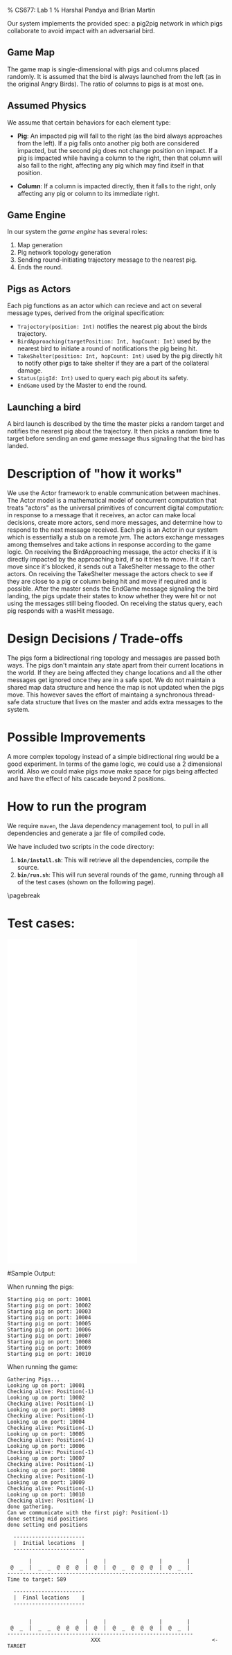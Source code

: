 % CS677: Lab 1
% Harshal Pandya and Brian Martin

Our system implements the provided spec: a pig2pig network in which pigs
collaborate to avoid impact with an adversarial bird.


## Game Map

The game map is single-dimensional with pigs and columns placed randomly. It is
assumed that the bird is always launched from the left (as in the original
Angry Birds). The ratio of columns to pigs is at most one.

## Assumed Physics

We assume that certain behaviors for each element type:

  - **Pig**: An impacted pig will fall to the right (as the bird always
    approaches from the left). If a pig falls onto another pig both are
    considered impacted, but the second pig does not change position on impact.
    If a pig is impacted while having a column to the right, then that column
    will also fall to the right, affecting any pig which may find itself in
    that position.

  - **Column**: If a column is impacted directly, then it falls to the right,
    only affecting any pig or column to its immediate right.

## Game Engine

In our system the *game engine* has several roles:

  1. Map generation
  1. Pig network topology generation
  1. Sending round-initiating trajectory message to the nearest pig.
  1. Ends the round.


## Pigs as Actors

Each pig functions as an actor which can recieve and act on several message
types, derived from the original specification:

  - ``Trajectory(position: Int)`` notifies the nearest pig about the birds trajectory.
  - ``BirdApproaching(targetPosition: Int, hopCount: Int)`` used by the nearest bird to initiate a round of notifications the pig being hit.
  - ``TakeShelter(position: Int, hopCount: Int)`` used by the pig directly hit to notify other pigs to take shelter if they are a part of the collateral damage.
  - ``Status(pigId: Int)`` used to query each pig about its safety.
  - ``EndGame`` used by the Master to end the round.

## Launching a bird

A bird launch is described by the time the master picks a random target and notifies the 
nearest pig about the trajectory. It then picks a random time to target before sending an 
end game message thus signaling that the bird has landed.

# Description of "how it works"

We use the Actor framework to enable communication between machines. 
The Actor model is a mathematical model of concurrent computation that treats "actors" as 
the universal primitives of concurrent digital computation: in response to a message that 
it receives, an actor can make local decisions, create more actors, send more messages, 
and determine how to respond to the next message received.
Each pig is an Actor in our system which is essentially a stub on a remote jvm. The actors
exchange messages among themselves and take actions in response according to the game logic.
On receiving the BirdApproaching message, the actor checks if it is directly impacted by 
the approaching bird, if so it tries to move. If it can't move since it's blocked, it sends
out a TakeShelter message to the other actors. 
On receiving the TakeShelter message the actors check to see if they are close to a pig or
column being hit and move if required and is possible.
After the master sends the EndGame message signaling the bird landing, the pigs update their 
states to know whether they were hit or not using the messages still being flooded. 
On receiving the status query, each pig responds with a wasHit message.

# Design Decisions / Trade-offs
The pigs form a bidirectional ring topology and messages are passed both ways. The pigs don't 
maintain any state apart from their current locations in the world. If they are being affected
they change locations and all the other messages get ignored once they are in a safe spot. 
We do not maintain a shared map data structure and hence the map is not updated when the pigs 
move. This however saves the effort of maintaing a synchronous thread-safe data structure that
lives on the master and adds extra messages to the system.    

# Possible Improvements
A more complex topology instead of a simple bidirectional ring would be a good experiment.
In terms of the game logic, we could use a 2 dimensional world. Also we could make pigs move
make space for pigs being affected and have the effect of hits cascade beyond 2 positions. 

# How to run the program

We require ``maven``, the Java dependency management tool, to pull in all
dependencies and generate a jar file of compiled code.

We have included two scripts in the code directory:

  1. **``bin/install.sh``**: This will retrieve all the dependencies, compile the source.
  1. **``bin/run.sh``**: This will run several rounds of the game, running
     through all of the test cases (shown on the following page).

\pagebreak

# Test cases:

![test1](figs/test1.pdf)
![test2](figs/test2.pdf)
![test3](figs/test3.pdf)
![test4](figs/test4.pdf)
![test5](figs/test5.pdf)

#Sample Output:

When running the pigs:

```
Starting pig on port: 10001
Starting pig on port: 10002
Starting pig on port: 10003
Starting pig on port: 10004
Starting pig on port: 10005
Starting pig on port: 10006
Starting pig on port: 10007
Starting pig on port: 10008
Starting pig on port: 10009
Starting pig on port: 10010
```

When running the game:

```
Gathering Pigs...
Looking up on port: 10001
Checking alive: Position(-1)
Looking up on port: 10002
Checking alive: Position(-1)
Looking up on port: 10003
Checking alive: Position(-1)
Looking up on port: 10004
Checking alive: Position(-1)
Looking up on port: 10005
Checking alive: Position(-1)
Looking up on port: 10006
Checking alive: Position(-1)
Looking up on port: 10007
Checking alive: Position(-1)
Looking up on port: 10008
Checking alive: Position(-1)
Looking up on port: 10009
Checking alive: Position(-1)
Looking up on port: 10010
Checking alive: Position(-1)
done gathering.
Can we communicate with the first pig?: Position(-1)
done setting mid positions
done setting end positions

  -----------------------
  |  Initial locations  |
  -----------------------

       |                 |     |                 |        | 
 @  _  |  _  _  @  @  @  |  @  |  @  _  @  @  @  |  @  _  | 
------------------------------------------------------------
Time to target: 589

  -----------------------
  |  Final locations    |
  -----------------------


       |                 |     |                 |        | 
 @  _  |  _  _  @  @  @  |  @  |  @  _  @  @  @  |  @  _  | 
------------------------------------------------------------
                           XXX                                    <- TARGET
```
